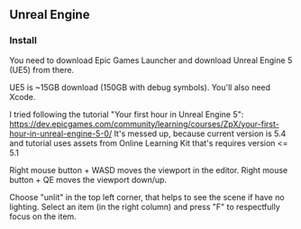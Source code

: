 ## Unreal Engine

### Install
You need to download Epic Games Launcher and download Unreal Engine 5 (UE5) from there.


UE5 is ~15GB download (150GB with debug symbols). You'll also need Xcode.

I tried following the tutorial "Your first hour in Unreal Engine 5": https://dev.epicgames.com/community/learning/courses/ZpX/your-first-hour-in-unreal-engine-5-0/
It's messed up, because current version is 5.4 and tutorial uses assets from Online Learning Kit that's 
requires version <= 5.1

Right mouse button + WASD moves the viewport in the editor. 
Right mouse button + QE moves the viewport down/up.

Choose "unlit" in the top left corner, that helps to see the scene if have no lighting.
Select an item (in the right column) and press "F" to respectfully focus on the item.



